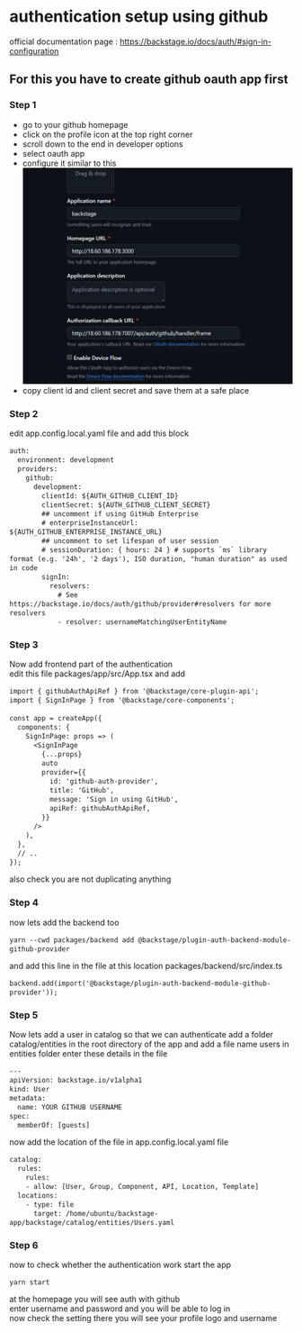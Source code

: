 # authentication setup using github 
official documentation page : https://backstage.io/docs/auth/#sign-in-configuration
## For this you have to create github oauth app first 
### Step 1  
- go to your github homepage  
- click on the profile icon at the top right corner  
- scroll down to the end in developer options  
- select oauth app  
- configure it similar to this  
![ github oauth app Screenshot](/images/screenshot1.png)
- copy client id and client secret and save them at a safe place

### Step 2
edit app.config.local.yaml file and add this block 
```
auth:
  environment: development
  providers:
    github:
      development:
        clientId: ${AUTH_GITHUB_CLIENT_ID}
        clientSecret: ${AUTH_GITHUB_CLIENT_SECRET}
        ## uncomment if using GitHub Enterprise
        # enterpriseInstanceUrl: ${AUTH_GITHUB_ENTERPRISE_INSTANCE_URL}
        ## uncomment to set lifespan of user session
        # sessionDuration: { hours: 24 } # supports `ms` library format (e.g. '24h', '2 days'), ISO duration, "human duration" as used in code
        signIn:
          resolvers:
            # See https://backstage.io/docs/auth/github/provider#resolvers for more resolvers
            - resolver: usernameMatchingUserEntityName
```

### Step 3  
Now add frontend part of the authentication   
edit this file packages/app/src/App.tsx and add  
```
import { githubAuthApiRef } from '@backstage/core-plugin-api';
import { SignInPage } from '@backstage/core-components';

const app = createApp({
  components: {
    SignInPage: props => (
      <SignInPage
        {...props}
        auto
        provider={{
          id: 'github-auth-provider',
          title: 'GitHub',
          message: 'Sign in using GitHub',
          apiRef: githubAuthApiRef,
        }}
      />
    ),
  },
  // ..
});
```
also check you are not duplicating anything
### Step 4  
now lets add the backend too 
```
yarn --cwd packages/backend add @backstage/plugin-auth-backend-module-github-provider
```
and add this line in the file at this location packages/backend/src/index.ts
```
backend.add(import('@backstage/plugin-auth-backend-module-github-provider'));
```

### Step 5
Now lets add a user in catalog so that we can authenticate
add a folder catalog/entities in the root directory of the app
and add a file name users in entities folder
enter these details in the file 
```
---
apiVersion: backstage.io/v1alpha1
kind: User
metadata:
  name: YOUR GITHUB USERNAME
spec:
  memberOf: [guests]
```
now add the location of the file in app.config.local.yaml file 
```
catalog:
  rules:
    rules:
    - allow: [User, Group, Component, API, Location, Template]
  locations:
    - type: file
      target: /home/ubuntu/backstage-app/backstage/catalog/entities/Users.yaml
```
### Step 6
now to check whether the authentication work start the app
```
yarn start
```
at the homepage you will see auth with github  
enter username and password and you will be able to log in  
now check the setting there you will see your profile logo and username  
